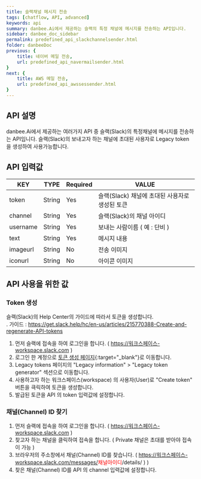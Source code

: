 ```yaml
---
title: 슬랙채널 메시지 전송
tags: [chatflow, API, advanced]
keywords: api
summary: danbee.Ai에서 제공하는 슬랙의 특정 채널에 메시지를 전송하는 API입니다.
sidebar: danbee_doc_sidebar
permalink: predefined_api_slackchannelsender.html
folder: danbeeDoc
previous: {
    title: 네이버 메일 전송,
    url: predefined_api_navermailsender.html
}
next: {
    title: AWS 메일 전송,
    url: predefined_api_awssessender.html
}
---
```


## API 설명

danbee.Ai에서 제공하는 여러가지 API 중 슬랙(Slack)의 특정채널에 메시지를 전송하는 API임니다. 
슬랙(Slack)의 보내고자 하는 채널에 초대된 사용자로 Legacy token 을 생성하여 사용가능합니다.

## API 입력값

| KEY | TYPE | Required | VALUE |
|--------|--------|--------|--------|
| token | String | Yes | 슬랙(Slack) 채널에 초대된 사용자로 생성된 토큰 |
| channel | String | Yes | 슬랙(Slack)의 채널 아이디 |
| username | String | Yes | 보내는 사람이름 ( 예 : 단비 ) |
| text | String | Yes | 메시지 내용 |
| imageurl | String | No | 전송 이미지 |
| iconurl | String | No | 아이콘 이미지 |


## API 사용을 위한 값

### Token 생성
슬랙(Slack)의 Help Center의 가이드에 따라서 토큰을 생성합니다. <br />
. 가이드 : https://get.slack.help/hc/en-us/articles/215770388-Create-and-regenerate-API-tokens

1. 먼저 슬랙에 접속을 하여 로그인을 합니다. ( https://워크스페이스-workspace.slack.com )
2. 로그인 한 계정으로 <span class="link">[토큰 생성 페이지](https://api.slack.com/custom-integrations/legacy-tokens){:target="_blank"}</span>로 이동합니다.
3. Legacy tokens 페이지의 "Legacy information" > "Legacy token generator" 섹션으로 이동합니다.
4. 사용하고자 하는 워크스페이스(workspace) 의 사용자(User)로 "Create token" 버튼을 큭릭하여 토큰을 생성합니다.  
5. 발급된 토큰을 API 의 token 입력값에 설정합니다.

### 채널(Channel) ID 찾기
1. 먼저 슬랙에 접속을 하여 로그인을 합니다. ( https://워크스페이스-workspace.slack.com )
2. 찾고자 하는 채널을 클릭하여 접속을 합니다. ( Private 채널은 초대를 받아야 접속이 가능 )
3. 브라우저의 주소창에서 채널(Channel) ID를 찾습니다. ( https://워크스페이스-workspace.slack.com/messages/<font color="red">채널아이디</font>/details/ ) )
9. 찾은 채널(Channel) ID를 API 의 channel 입력값에 설정합니다.

<br />
